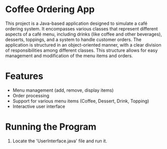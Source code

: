 # Coffee Ordering App
This project is a Java-based application designed to simulate a café ordering system. It encompasses various classes that represent different aspects of a café menu, including drinks (like coffee and other beverages), desserts, toppings, and a system to handle customer orders. The application is structured in an object-oriented manner, with a clear division of responsibilities among different classes. This structure allows for easy management and modification of the menu items and orders.
# Features
+ Menu management (add, remove, display items)
+ Order processing
+ Support for various menu items (Coffee, Dessert, Drink, Topping)
+ Interactive user interface
# Running the Program
1. Locate the 'UserInterface.java' file and run it.
